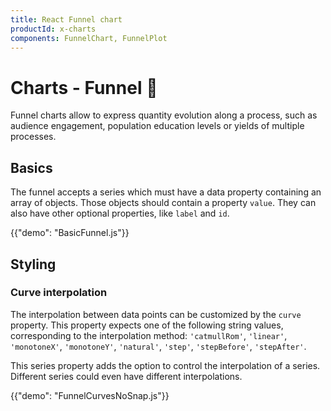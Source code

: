 ```yaml
---
title: React Funnel chart
productId: x-charts
components: FunnelChart, FunnelPlot
---
```


# Charts - Funnel [<span class="plan-pro"></span>](/x/introduction/licensing/#pro-plan 'Pro plan')🚧

<p class="description">Funnel charts allow to express quantity evolution along a process, such as audience engagement, population education levels or yields of multiple processes.</p>

## Basics

The funnel accepts a series which must have a data property containing an array of objects. Those objects should contain a property `value`. They can also have other optional properties, like `label` and `id`.

{{"demo": "BasicFunnel.js"}}

## Styling

### Curve interpolation

The interpolation between data points can be customized by the `curve` property.
This property expects one of the following string values, corresponding to the interpolation method: `'catmullRom'`, `'linear'`, `'monotoneX'`, `'monotoneY'`, `'natural'`, `'step'`, `'stepBefore'`, `'stepAfter'`.

This series property adds the option to control the interpolation of a series.
Different series could even have different interpolations.

{{"demo": "FunnelCurvesNoSnap.js"}}
